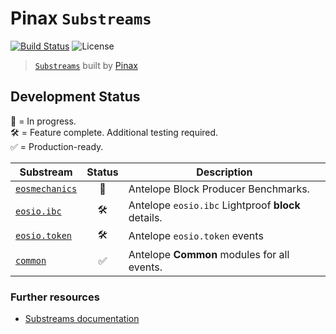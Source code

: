 # Pinax `Substreams`

[![Build Status](https://github.com/pinax-network/substreams/actions/workflows/ci.yml/badge.svg)](https://github.com/pinax-network/substreams/actions/workflows/ci.yml)
![License](https://img.shields.io/github/license/pinax-network/substreams)

> [`Substreams`](https://substreams.streamingfast.io) built by [Pinax](https://pinax.network)

## Development Status

🔨 = In progress.  
🛠 = Feature complete. Additional testing required.  
✅ = Production-ready.

| Substream      | Status | Description |
|----------------|:------:|-------------|
| [`eosmechanics`](substreams/eosmechanics)     | 🔨 | Antelope Block Producer Benchmarks.
| [`eosio.ibc`](substreams/eosio.ibc)           | 🛠 | Antelope `eosio.ibc` Lightproof **block** details.
| [`eosio.token`](substreams/eosio.token)       | 🛠 | Antelope `eosio.token` events
| [`common`](substreams/common)                 | ✅ | Antelope **Common** modules for all events.

### Further resources

- [Substreams documentation](https://substreams.streamingfast.io)
